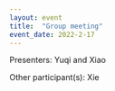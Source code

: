 ```yaml
---
layout: event
title:  "Group meeting"
event_date: 2022-2-17
---
```


Presenters: Yuqi and Xiao

Other participant(s): Xie
